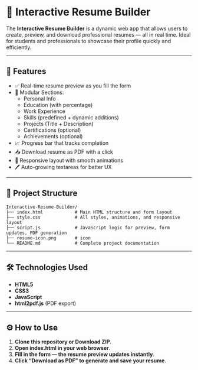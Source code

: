 # 📄 Interactive Resume Builder

The **Interactive Resume Builder** is a dynamic web app that allows users to create, preview, and download professional resumes — all in real time. Ideal for students and professionals to showcase their profile quickly and efficiently.

---

## 🚀 Features

- ✅ Real-time resume preview as you fill the form
- 🧩 Modular Sections:
  - Personal Info
  - Education (with percentage)
  - Work Experience
  - Skills (predefined + dynamic additions)
  - Projects (Title + Description)
  - Certifications (optional)
  - Achievements (optional)
- 📈 Progress bar that tracks completion
- 📥 Download resume as PDF with a click
- 📱 Responsive layout with smooth animations
- 🖊️ Auto-growing textareas for better UX

---

## 📁 Project Structure
```
Interactive-Resume-Builder/
├── index.html            # Main HTML structure and form layout
├── style.css             # All styles, animations, and responsive layout
├── script.js             # JavaScript logic for preview, form updates, PDF generation
├── resume-icon.png       # icon
└── README.md             # Complete project documentation
```


---

## 🛠 Technologies Used

- **HTML5**
- **CSS3** 
- **JavaScript** 
- **html2pdf.js** (PDF export)

---

## ⚙️ How to Use

1. **Clone this repository or Download ZIP**.
2. **Open index.html in your web browser**.
3. **Fill in the form — the resume preview updates instantly**.
4. **Click “Download as PDF” to generate and save your resume**.


